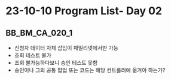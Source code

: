# 23-10-10 Program List- Day 02

## BB_BM_CA_020_1

- 신청자 데이터 자체 삽입이 패밀리넷에서만 가능
- 조회 테스트 불가
- 조회 불가능하다보니 승인 테스트 못함
- 승인이나 그외 공통 팝업 또는 코드는 해당 컨트롤러에 옮겨야 하는가?

 